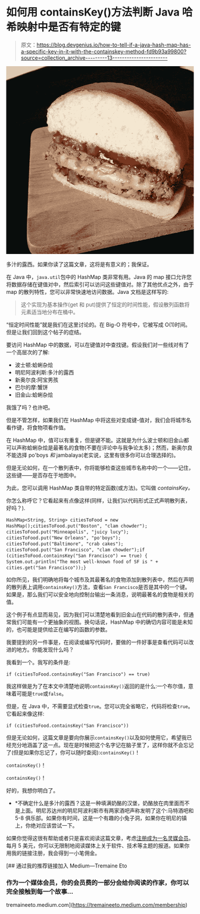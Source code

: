 # 如何用 containsKey()方法判断 Java 哈希映射中是否有特定的键

> 原文：<https://blog.devgenius.io/how-to-tell-if-a-java-hash-map-has-a-specific-key-in-it-with-the-containskey-method-fd9b93a99800?source=collection_archive---------13----------------------->

![](img/1380cabc0899ef03992a9bfe82fba53f.png)

多汁的露西。如果你读了这篇文章，这将是有意义的；我保证。

在 Java 中，`java.util`包中的 HashMap 类非常有用。Java 的 map 接口允许您将数据存储在键值对中，然后索引可以访问这些键值对。除了其他优点之外，由于 map 的散列特性，您可以非常快速地访问数据。Java 文档是这样写的:

> 这个实现为基本操作(get 和 put)提供了恒定的时间性能，假设散列函数将元素适当地分布在桶中。

“恒定时间性能”就是我们在这里讨论的。在 Big-O 符号中，它被写成 O(1)时间。但是让我们回到这个帖子的症结。

要访问 HashMap 中的数据，可以在键值对中查找键。假设我们对一些线对有了一个高层次的了解:

*   波士顿:蛤蜊杂烩
*   明尼阿波利斯:多汁的露西
*   新奥尔良:阿宝男孩
*   巴尔的摩:蟹饼
*   旧金山:蛤蜊杂烩

我饿了吗？也许吧。

但是不管怎样，如果我们在 HashMap 中将这些对变成键-值对，我们会将城市名看作键，将食物项看作值。

在 HashMap 中，值可以有重复，但是键不能。这就是为什么波士顿和旧金山都可以声称蛤蜊杂烩是最著名的食物(不要在评论中与我争论太多)；然而，新奥尔良不能选择 po'boys *和* jambalaya(老实说，这里有很多你可以合理选择的)。

但是无论如何，在一个散列表中，你将能够检查这些城市名称中的一个——记住，这些键——是否存在于地图中。

为此，您可以调用 HashMap 类自带的特定函数(或方法)。它叫做 *containsKey。*

你怎么称呼它？它看起来有点像这样(同样，让我们以代码形式正式声明散列表，好吗？).

```
HashMap<String, String> citiesToFood = new HashMap();citiesToFood.put("Boston", "clam chowder");
citiesToFood.put("Minneapolis", "juicy lucy");
citiesToFood.put("New Orleans", "po'boys");
citiesToFood.put("Baltimore", "crab cakes");
citiesToFood.put("San Francisco", "clam chowder");if (citiesToFood.containsKey("San Francisco") == true) { System.out.println("The most well-known food of SF is " + cities.get("San Francisco"));}
```

如你所见，我们明确地将每个城市及其最著名的食物添加到散列表中，然后在声明的散列表上调用`containsKey()`方法，查看`San Francisco`是否是其中的一个键。如果是，那么我们可以安全地向控制台输出一条消息，说明最著名的食物是相关的值。

这个例子有点显而易见，因为我们可以清楚地看到旧金山在代码的散列表中，但通常我们可能有一个更抽象的视图。换句话说，HashMap 中的确切内容可能是未知的，也可能是提供给正在编写的函数的参数。

我要提到的另一件事是，在阅读或编写代码时，要做的一件好事是查看代码可以改进的地方。你能发现什么吗？

我看到一个。我写的条件是:

```
if (citiesToFood.containsKey("San Francisco") == true)
```

我这样做是为了在本文中清楚地说明`containsKey()`返回的是什么:一个布尔值，意味着可能是`true`或`false`。

但是，在 Java 中，不需要显式检查`true`。您可以完全省略它，代码将检查`true`。它看起来像这样:

```
if (citiesToFood.containsKey("San Francisco"))
```

但是无论如何，这篇文章是要向你展示`containsKey()`以及如何使用它，希望我已经充分地涵盖了这一点。现在是时候把这个名字记在脑子里了，这样你就不会忘记了(但是如果你忘记了，你可以随时查阅):`containsKey()`！

`containsKey()`！

`containsKey()`！

好的，我想你明白了。

*   *不确定什么是多汁的露西？这是一种填满奶酪的汉堡，奶酪放在肉里面而不是上面。明尼苏达州的明尼阿波利斯市有两家酒吧声称发明了这个:马特酒吧和 5-8 俱乐部。如果你有时间，这是一个有趣的小兔子洞，如果你在明尼的镇上，你绝对应该尝试一下。

如果你觉得这很有帮助或者只是喜欢阅读这篇文章，考虑[注册成为一名灵媒会员](https://tremaineeto.medium.com/membership)。每月 5 美元，你可以无限制地阅读媒体上关于软件、技术等主题的报道。如果你用我的链接注册，我会得到一小笔佣金。

[](https://tremaineeto.medium.com/membership) [## 通过我的推荐链接加入 Medium—Tremaine Eto

### 作为一个媒体会员，你的会员费的一部分会给你阅读的作家，你可以完全接触到每一个故事…

tremaineeto.medium.com](https://tremaineeto.medium.com/membership)